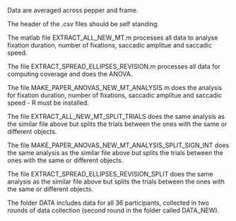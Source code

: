 Data are averaged across pepper and frame.

The header of the .csv files should be self standing.

The matlab file EXTRACT_ALL_NEW_MT.m processes all data to analyse fixation duration, number of fixations, saccadic amplitue and saccadic speed. 

The file EXTRACT_SPREAD_ELLIPSES_REVISION.m processes all data for computing coverage and does the ANOVA.

The file MAKE_PAPER_ANOVAS_NEW_MT_ANALYSIS.m does the analysis for fixation duration, number of fixations, saccadic amplitue and saccadic speed - R must be installed.

The file EXTRACT_ALL_NEW_MT_SPLIT_TRIALS does the same analysis as the similar file above but splits the trials between the ones with the same or different objects.

The file MAKE_PAPER_ANOVAS_NEW_MT_ANALYSIS_SPLIT_SIGN_INT does the same analysis as the similar file above but splits the trials between the ones with the same or different objects.

The file EXTRACT_SPREAD_ELLIPSES_REVISION_SPLIT does the same analysis as the similar file above but splits the trials between the ones with the same or different objects.

The folder DATA includes data for all 36 participants, collected in two rounds of data collection (second round in the folder called DATA_NEW).

